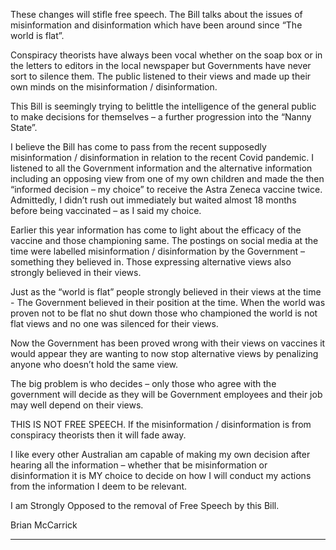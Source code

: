These changes will stifle free speech. The Bill talks about the issues of misinformation and
disinformation which have been around since “The world is flat”.

Conspiracy theorists have always been vocal whether on the soap box or in the letters to editors
in the local newspaper but Governments have never sort to silence them. The public listened to
their views and made up their own minds on the misinformation / disinformation.

This Bill is seemingly trying to belittle the intelligence of the general public to make decisions for
themselves – a further progression into the “Nanny State”.

I believe the Bill has come to pass from the recent supposedly misinformation / disinformation
in relation to the recent Covid pandemic. I listened to all the Government information and the
alternative information including an opposing view from one of my own children and made the
then “informed decision – my choice” to receive the Astra Zeneca vaccine twice. Admittedly, I
didn’t rush out immediately but waited almost 18 months before being vaccinated – as I said my
choice.

Earlier this year information has come to light about the efficacy of the vaccine and those
championing same. The postings on social media at the time were labelled misinformation /
disinformation by the Government – something they believed in. Those expressing alternative
views also strongly believed in their views.

Just as the “world is flat” people strongly believed in their views at the time - The Government
believed in their position at the time. When the world was proven not to be flat no shut down
those who championed the world is not flat views and no one was silenced for their views.

Now the Government has been proved wrong with their views on vaccines it would appear they
are wanting to now stop alternative views by penalizing anyone who doesn’t hold the same
view.

The big problem is who decides – only those who agree with the government will decide as they
will be Government employees and their job may well depend on their views.

THIS IS NOT FREE SPEECH. If the misinformation / disinformation is from conspiracy theorists
then it will fade away.

I like every other Australian am capable of making my own decision after hearing all the
information – whether that be misinformation or disinformation it is MY choice to decide on
how I will conduct my actions from the information I deem to be relevant.

I am Strongly Opposed to the removal of Free Speech by this Bill.

Brian McCarrick


-----

